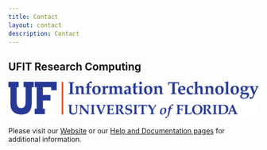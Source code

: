 ```yaml
---
title: Contact
layout: contact
description: Contact
---
```


## UFIT Research Computing

[![UFIT Logo](/images/logo/UFIT-Primary-Signature_200.png)](https://www.rc.ufl.edu/)

Please visit our [Website](https://www.rc.ufl.edu/) or our [Help and Documentation pages](https://help.rc.ufl.edu/doc/UFRC_Help_and_Documentation) for additional information.


